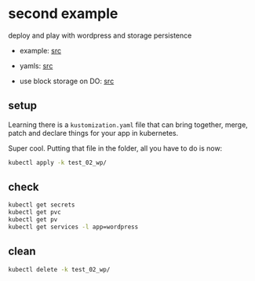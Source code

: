 # second example

deploy and play with wordpress and storage persistence

- example: [src](https://kubernetes.io/docs/tutorials/stateful-application/mysql-wordpress-persistent-volume/)

- yamls: [src](https://github.com/kubernetes/examples/tree/master/mysql-wordpress-pd)

- use block storage on DO: [src](https://www.digitalocean.com/docs/kubernetes/how-to/add-volumes/)


## setup

Learning there is a `kustomization.yaml` file that can bring together, merge, patch and declare things for your app in kubernetes.

Super cool.
Putting that file in the folder, all you have to do is now:

```bash
kubectl apply -k test_02_wp/
```

## check

```bash
kubectl get secrets
kubectl get pvc
kubectl get pv
kubectl get services -l app=wordpress
```

## clean

```bash
kubectl delete -k test_02_wp/
```

